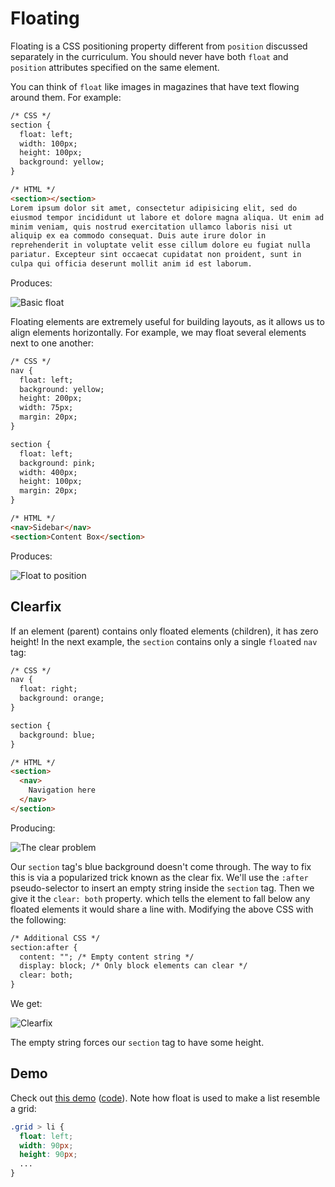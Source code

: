 # Floating

Floating is a CSS positioning property different from `position` discussed separately in the curriculum. You should never have both `float` and `position` attributes specified on the same element.

You can think of `float` like images in magazines that have text
flowing around them. For example:

```html
/* CSS */
section {
  float: left;
  width: 100px;
  height: 100px;
  background: yellow;
}

/* HTML */
<section></section>
Lorem ipsum dolor sit amet, consectetur adipisicing elit, sed do
eiusmod tempor incididunt ut labore et dolore magna aliqua. Ut enim ad
minim veniam, quis nostrud exercitation ullamco laboris nisi ut
aliquip ex ea commodo consequat. Duis aute irure dolor in
reprehenderit in voluptate velit esse cillum dolore eu fugiat nulla
pariatur. Excepteur sint occaecat cupidatat non proident, sunt in
culpa qui officia deserunt mollit anim id est laborum.
```

Produces:

![Basic float](http://assets.aaonline.io/fullstack/html-css/assets/images/basic-float.png)

Floating elements are extremely useful for building layouts, as it
allows us to align elements horizontally. For example, we may float
several elements next to one another:

```html
/* CSS */
nav {
  float: left;
  background: yellow;
  height: 200px;
  width: 75px;
  margin: 20px;
}

section {
  float: left;
  background: pink;
  width: 400px;
  height: 100px;
  margin: 20px;
}

/* HTML */
<nav>Sidebar</nav>
<section>Content Box</section>
```
Produces:

![Float to position](http://assets.aaonline.io/fullstack/html-css/assets/images/float-position.png?raw=true)

## Clearfix

If an element (parent) contains only floated elements (children), it has zero height! In the next example, the `section` contains only a single `float`ed `nav` tag:

```html
/* CSS */
nav {
  float: right;
  background: orange;
}

section {
  background: blue;
}

/* HTML */
<section>
  <nav>
    Navigation here
  </nav>
</section>
```
Producing:

![The clear problem](http://assets.aaonline.io/fullstack/html-css/assets/images/clear-problem.png?raw=true)

Our `section` tag's blue background doesn't come through. The way to fix this is via a popularized trick known as the clear fix. We'll use the `:after` pseudo-selector to insert an empty string inside the `section` tag. Then we give it the `clear: both` property. which tells the element to fall below any floated elements it would share a line with. Modifying the above CSS with the following:

```html
/* Additional CSS */
section:after {
  content: ""; /* Empty content string */
  display: block; /* Only block elements can clear */
  clear: both;
}
```

We get:

![Clearfix](http://assets.aaonline.io/fullstack/html-css/assets/images/clearfix.png?raw=true)

The empty string forces our `section` tag to have some height.

## Demo

Check out [this demo][click_demo] ([code][click_demo_code]). Note how float is
used to make a list resemble a grid:

```css
.grid > li {
  float: left;
  width: 90px;
  height: 90px;
  ...
}
```

[click_demo]: http://appacademy.github.io/css-demos/click.html
[click_demo_code]: http://assets.aaonline.io/fullstack/html-css/demos/css_demos/click.zip
